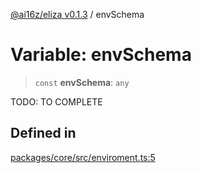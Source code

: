 [@ai16z/eliza v0.1.3](../index.md) / envSchema

# Variable: envSchema

> `const` **envSchema**: `any`

TODO: TO COMPLETE

## Defined in

[packages/core/src/enviroment.ts:5](https://github.com/ai16z/eliza/blob/main/packages/core/src/enviroment.ts#L5)
